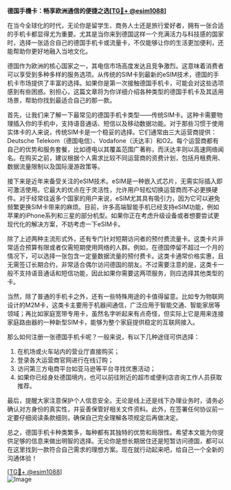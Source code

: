**德国手機卡：畅享欧洲通信的便捷之选[[TG💪+ @esim1088](https://t.me/s/esim1088)]**

在当今全球化的时代，无论你是留学生、商务人士还是旅行爱好者，拥有一张合适的手机卡都显得尤为重要。尤其是当你来到德国这样一个充满活力与科技感的国家时，选择一张适合自己的德国手机卡或流量卡，不仅能够让你的生活更加便利，还能帮助你更好地融入当地文化。

德国作为欧洲的核心国家之一，其电信市场高度发达且竞争激烈。这意味着消费者可以享受到多种多样的服务选项。从传统的SIM卡到最新的eSIM技术，德国的手机卡市场提供了丰富的选择。如果你是第一次接触德国手机卡，可能会对这些选项感到有些困惑。别担心，这篇文章将为你详细介绍各种类型的德国手机卡及其适用场景，帮助你找到最适合自己的那一款。

首先，让我们来了解一下最常见的德国手机卡类型——传统SIM卡。这种卡需要物理插入你的手机中，支持语音通话、短信以及移动数据功能。对于那些习惯于使用实体卡的人来说，传统SIM卡是一个稳妥的选择。它们通常由三大运营商提供：Deutsche Telekom（德国电信）、Vodafone（沃达丰）和O2。每个运营商都有自己的优势和服务套餐，比如德电以其覆盖范围广著称，而沃达丰则以高速网络闻名。在购买之前，建议根据个人需求比较不同运营商的资费计划，包括月租费用、数据流量限制以及国际漫游政策等。

接下来是近年来备受关注的eSIM技术。eSIM是一种嵌入式芯片，无需实际插入即可激活使用。它最大的优点在于灵活性，允许用户轻松切换运营商而不必更换硬件。对于经常往返多个国家的用户来说，eSIM尤其具有吸引力，因为它可以避免频繁更换SIM卡带来的麻烦。目前，许多高端智能手机已经支持eSIM功能，例如苹果的iPhone系列和三星的部分机型。如果你正在考虑升级设备或者想要尝试更现代化的解决方案，不妨考虑一下eSIM卡。

除了上述两种主流形式外，还有专门针对短期访问者的预付费流量卡。这类卡片非常适合预算有限或者仅需短期使用网络的人群。例如，在德国停留不超过一个月的情况下，可以选择一张包含一定量数据流量的预付费卡。这类卡通常价格实惠，且无需签订长期合约，非常适合偶尔访问德国的朋友。不过需要注意的是，这类卡一般不支持语音通话和短信功能，因此如果你需要这两项服务，则应选择其他类型的卡。

当然，除了普通的手机卡之外，还有一些特殊用途的卡值得留意。比如专为物联网设计的M2M卡，这类卡主要用于机器间通信，广泛应用于智能交通、智能家居等领域；再比如家庭宽带专用卡，虽然名字听起来有点奇怪，但实际上它是用来连接家庭路由器的一种新型SIM卡，能够为整个家庭提供稳定的互联网接入。

那么如何注册一张德国手机卡呢？一般来说，有以下几种途径可供选择：
1. 在机场或火车站内的营业厅直接购买；
2. 登录各大运营商官网进行在线订购；
3. 访问第三方电商平台如亚马逊等平台寻找优惠活动；
4. 如果你已经身处德国境内，也可以前往附近的超市或便利店咨询工作人员获取推荐。

最后，提醒大家注意保护个人信息安全。无论是线上还是线下办理业务时，请务必确认对方身份的真实性，并妥善保管好相关文件资料。此外，在签署任何协议前一定要仔细阅读条款细则，确保自己完全理解各项规定后再做决定。

总之，德国手机卡种类繁多，每种都有其独特的优势和局限性。希望本文能为你提供足够的信息来做出明智的选择。无论你是想长期居住还是短暂访问德国，都可以在这里找到一款符合自己需求的理想方案。现在就行动起来吧，给自己一个全新的沟通体验！

[[TG💪+ @esim1088](https://t.me/s/esim1088)]  
![Image](https://i.postimg.cc/4NQfJmqS/Snipaste-2025-05-13-00-14-12.png)